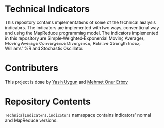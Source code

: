 # Technical Indicators

This repository contains implementations of some of the technical analysis indicators. The indicators are implemented with two ways, conventional way and using the MapReduce programming model. The indicators implemented in this repository are Simple-Weighted-Exponential Moving Averages, Moving Average Convergence Divergence, Relative Strength Index, Williams' %R and Stochastic Oscillator.

# Contributers

This project is done by [Yasin Uygun](https://github.com/yasinuygun) and [Mehmet Onur Erboy](https://github.com/mehmetonurerboy)

# Repository Contents

`TechnicalIndicators.indicators` namespace contains indicators' normal and MapReduce versions.
